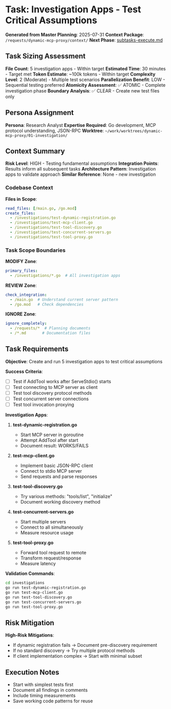 # Task: Investigation Apps - Test Critical Assumptions
**Generated from Master Planning**: 2025-07-31
**Context Package**: `/requests/dynamic-mcp-proxy/context/`
**Next Phase**: [subtasks-execute.md](subtasks-execute.md)

## Task Sizing Assessment
**File Count**: 5 investigation apps - Within target
**Estimated Time**: 30 minutes - Target met
**Token Estimate**: ~100k tokens - Within target
**Complexity Level**: 2 (Moderate) - Multiple test scenarios
**Parallelization Benefit**: LOW - Sequential testing preferred
**Atomicity Assessment**: ✅ ATOMIC - Complete investigation phase
**Boundary Analysis**: ✅ CLEAR - Create new test files only

## Persona Assignment
**Persona**: Research Analyst
**Expertise Required**: Go development, MCP protocol understanding, JSON-RPC
**Worktree**: `~/work/worktrees/dynamic-mcp-proxy/01-investigation/`

## Context Summary
**Risk Level**: HIGH - Testing fundamental assumptions
**Integration Points**: Results inform all subsequent tasks
**Architecture Pattern**: Investigation apps to validate approach
**Similar Reference**: None - new investigation

### Codebase Context
**Files in Scope**:
```yaml
read_files: [/main.go, /go.mod]
create_files: 
  - /investigations/test-dynamic-registration.go
  - /investigations/test-mcp-client.go
  - /investigations/test-tool-discovery.go
  - /investigations/test-concurrent-servers.go
  - /investigations/test-tool-proxy.go
```

### Task Scope Boundaries
**MODIFY Zone**: 
```yaml
primary_files:
  - /investigations/*.go  # All investigation apps
```

**REVIEW Zone**:
```yaml
check_integration:
  - /main.go  # Understand current server pattern
  - /go.mod   # Check dependencies
```

**IGNORE Zone**:
```yaml
ignore_completely:
  - /requests/*  # Planning documents
  - /*.md       # Documentation files
```

## Task Requirements
**Objective**: Create and run 5 investigation apps to test critical assumptions

**Success Criteria**:
- [ ] Test if AddTool works after ServeStdio() starts
- [ ] Test connecting to MCP server as client
- [ ] Test tool discovery protocol methods
- [ ] Test concurrent server connections
- [ ] Test tool invocation proxying

**Investigation Apps**:

1. **test-dynamic-registration.go**
   - Start MCP server in goroutine
   - Attempt AddTool after start
   - Document result: WORKS/FAILS

2. **test-mcp-client.go**
   - Implement basic JSON-RPC client
   - Connect to stdio MCP server
   - Send requests and parse responses

3. **test-tool-discovery.go**
   - Try various methods: "tools/list", "initialize"
   - Document working discovery method

4. **test-concurrent-servers.go**
   - Start multiple servers
   - Connect to all simultaneously
   - Measure resource usage

5. **test-tool-proxy.go**
   - Forward tool request to remote
   - Transform request/response
   - Measure latency

**Validation Commands**:
```bash
cd investigations
go run test-dynamic-registration.go
go run test-mcp-client.go
go run test-tool-discovery.go
go run test-concurrent-servers.go
go run test-tool-proxy.go
```

## Risk Mitigation
**High-Risk Mitigations**:
- If dynamic registration fails → Document pre-discovery requirement
- If no standard discovery → Try multiple protocol methods
- If client implementation complex → Start with minimal subset

## Execution Notes
- Start with simplest tests first
- Document all findings in comments
- Include timing measurements
- Save working code patterns for reuse